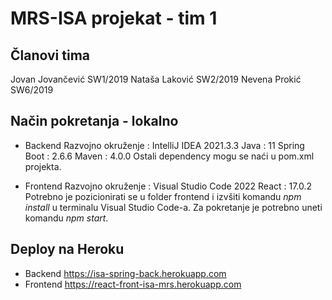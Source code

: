 # MRS-ISA projekat - tim 1

## Članovi tima

Jovan Jovančević SW1/2019
Nataša Laković SW2/2019
Nevena Prokić SW6/2019

## Način pokretanja - lokalno

- Backend
Razvojno okruženje : IntelliJ IDEA 2021.3.3
Java : 11
Spring Boot : 2.6.6
Maven : 4.0.0
Ostali dependency mogu se naći u pom.xml projekta.

- Frontend
Razvojno okruženje : Visual Studio Code 2022
React : 17.0.2
Potrebno je pozicionirati se u folder frontend i izvšiti komandu _npm install_ u terminalu Visual Studio Code-a. Za pokretanje je potrebno uneti komandu _npm start_.

## Deploy na Heroku
- Backend 
https://isa-spring-back.herokuapp.com
- Frontend
https://react-front-isa-mrs.herokuapp.com